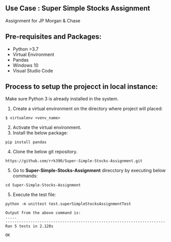 ## Use Case : Super Simple Stocks Assignment
Assignment for JP Morgan &amp; Chase
 
## Pre-requisites and Packages:

- Python >3.7
- Virtual Environment
- Pandas
- Windows 10
- Visual Studio Code

## Process to setup the projecct in local instance:

Make sure Python 3 is already installed in the system.

1. Create a virtual environment on the directory where project will placed:
```
$ virtualenv <venv_name>
```
2. Activate the virtual environment.
3. Install the below package:
```
pip install pandas
```
4. Clone the below git repository. 
```
https://github.com/rrk390/Super-Simple-Stocks-Assignment.git
```
5. Go to **Super-Simple-Stocks-Assignment** direcctory by executing below commands:
```
cd Super-Simple-Stocks-Assignment
```
5. Execute the test file:
```
python -m unittest test.superSimpleStocksAssignmentTest

Output from the above command is:
.....
----------------------------------------------------------------------
Ran 5 tests in 2.128s

OK
```
